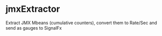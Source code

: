 # jmxExtractor
Extract JMX Mbeans (cumulative counters), convert them to Rate/Sec and send as gauges to SignalFx
